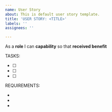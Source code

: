 ```yaml
---
name: User Story
about: This is default user story template.
title: 'USER STORY: <TITLE>'
labels: ''
assignees: ''

---
```


As a **role** I can **capability** so that **received benefit**

TASKS:

- [ ]
- [ ]
- [ ]
 
REQUIREMENTS:

-
-
-
